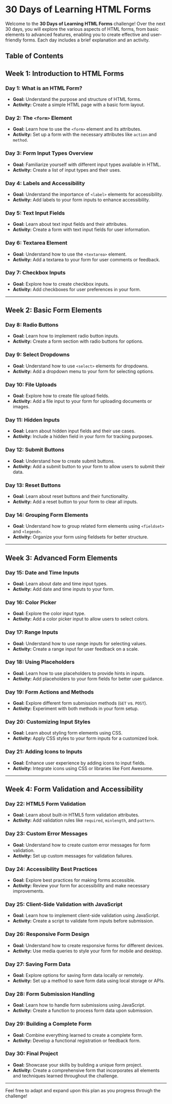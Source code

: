 # 30 Days of Learning HTML Forms

Welcome to the **30 Days of Learning HTML Forms** challenge! Over the next 30 days, you will explore the various aspects of HTML forms, from basic elements to advanced features, enabling you to create effective and user-friendly forms. Each day includes a brief explanation and an activity.

## Table of Contents
## Week 1: Introduction to HTML Forms

### Day 1: What is an HTML Form?
- **Goal:** Understand the purpose and structure of HTML forms.
- **Activity:** Create a simple HTML page with a basic form layout.

### Day 2: The `<form>` Element
- **Goal:** Learn how to use the `<form>` element and its attributes.
- **Activity:** Set up a form with the necessary attributes like `action` and `method`.

### Day 3: Form Input Types Overview
- **Goal:** Familiarize yourself with different input types available in HTML.
- **Activity:** Create a list of input types and their uses.

### Day 4: Labels and Accessibility
- **Goal:** Understand the importance of `<label>` elements for accessibility.
- **Activity:** Add labels to your form inputs to enhance accessibility.

### Day 5: Text Input Fields
- **Goal:** Learn about text input fields and their attributes.
- **Activity:** Create a form with text input fields for user information.

### Day 6: Textarea Element
- **Goal:** Understand how to use the `<textarea>` element.
- **Activity:** Add a textarea to your form for user comments or feedback.

### Day 7: Checkbox Inputs
- **Goal:** Explore how to create checkbox inputs.
- **Activity:** Add checkboxes for user preferences in your form.

---

## Week 2: Basic Form Elements

### Day 8: Radio Buttons
- **Goal:** Learn how to implement radio button inputs.
- **Activity:** Create a form section with radio buttons for options.

### Day 9: Select Dropdowns
- **Goal:** Understand how to use `<select>` elements for dropdowns.
- **Activity:** Add a dropdown menu to your form for selecting options.

### Day 10: File Uploads
- **Goal:** Explore how to create file upload fields.
- **Activity:** Add a file input to your form for uploading documents or images.

### Day 11: Hidden Inputs
- **Goal:** Learn about hidden input fields and their use cases.
- **Activity:** Include a hidden field in your form for tracking purposes.

### Day 12: Submit Buttons
- **Goal:** Understand how to create submit buttons.
- **Activity:** Add a submit button to your form to allow users to submit their data.

### Day 13: Reset Buttons
- **Goal:** Learn about reset buttons and their functionality.
- **Activity:** Add a reset button to your form to clear all inputs.

### Day 14: Grouping Form Elements
- **Goal:** Understand how to group related form elements using `<fieldset>` and `<legend>`.
- **Activity:** Organize your form using fieldsets for better structure.

---

## Week 3: Advanced Form Elements

### Day 15: Date and Time Inputs
- **Goal:** Learn about date and time input types.
- **Activity:** Add date and time inputs to your form.

### Day 16: Color Picker
- **Goal:** Explore the color input type.
- **Activity:** Add a color picker input to allow users to select colors.

### Day 17: Range Inputs
- **Goal:** Understand how to use range inputs for selecting values.
- **Activity:** Create a range input for user feedback on a scale.

### Day 18: Using Placeholders
- **Goal:** Learn how to use placeholders to provide hints in inputs.
- **Activity:** Add placeholders to your form fields for better user guidance.

### Day 19: Form Actions and Methods
- **Goal:** Explore different form submission methods (`GET` vs. `POST`).
- **Activity:** Experiment with both methods in your form setup.

### Day 20: Customizing Input Styles
- **Goal:** Learn about styling form elements using CSS.
- **Activity:** Apply CSS styles to your form inputs for a customized look.

### Day 21: Adding Icons to Inputs
- **Goal:** Enhance user experience by adding icons to input fields.
- **Activity:** Integrate icons using CSS or libraries like Font Awesome.

---

## Week 4: Form Validation and Accessibility

### Day 22: HTML5 Form Validation
- **Goal:** Learn about built-in HTML5 form validation attributes.
- **Activity:** Add validation rules like `required`, `minlength`, and `pattern`.

### Day 23: Custom Error Messages
- **Goal:** Understand how to create custom error messages for form validation.
- **Activity:** Set up custom messages for validation failures.

### Day 24: Accessibility Best Practices
- **Goal:** Explore best practices for making forms accessible.
- **Activity:** Review your form for accessibility and make necessary improvements.

### Day 25: Client-Side Validation with JavaScript
- **Goal:** Learn how to implement client-side validation using JavaScript.
- **Activity:** Create a script to validate form inputs before submission.

### Day 26: Responsive Form Design
- **Goal:** Understand how to create responsive forms for different devices.
- **Activity:** Use media queries to style your form for mobile and desktop.

### Day 27: Saving Form Data
- **Goal:** Explore options for saving form data locally or remotely.
- **Activity:** Set up a method to save form data using local storage or APIs.

### Day 28: Form Submission Handling
- **Goal:** Learn how to handle form submissions using JavaScript.
- **Activity:** Create a function to process form data upon submission.

### Day 29: Building a Complete Form
- **Goal:** Combine everything learned to create a complete form.
- **Activity:** Develop a functional registration or feedback form.

### Day 30: Final Project
- **Goal:** Showcase your skills by building a unique form project.
- **Activity:** Create a comprehensive form that incorporates all elements and techniques learned throughout the challenge.

---

Feel free to adapt and expand upon this plan as you progress through the challenge!
